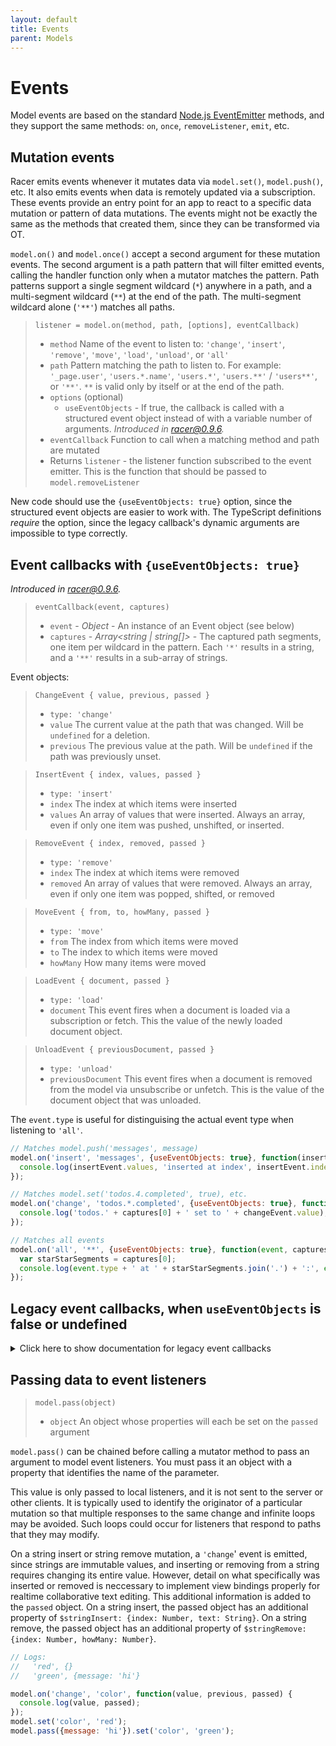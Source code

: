 ```yaml
---
layout: default
title: Events
parent: Models
---
```


# Events

Model events are based on the standard [Node.js EventEmitter](https://nodejs.org/docs/latest/api/events.html) methods, and they support the same methods: `on`, `once`, `removeListener`, `emit`, etc.

## Mutation events

Racer emits events whenever it mutates data via `model.set()`, `model.push()`, etc. It also emits events when data is remotely updated via a subscription. These events provide an entry point for an app to react to a specific data mutation or pattern of data mutations. The events might not be exactly the same as the methods that created them, since they can be transformed via OT.

`model.on()` and `model.once()` accept a second argument for these mutation events. The second argument is a path pattern that will filter emitted events, calling the handler function only when a mutator matches the pattern. Path patterns support a single segment wildcard (`*`) anywhere in a path, and a multi-segment wildcard (`**`) at the end of the path. The multi-segment wildcard alone (`'**'`) matches all paths.

> `listener = model.on(method, path, [options], eventCallback)`
> * `method` Name of the event to listen to: `'change'`, `'insert'`, `'remove'`, `'move'`, `'load'`, `'unload'`, or `'all'`
> * `path` Pattern matching the path to listen to. For example: `'_page.user'`, `'users.*.name'`, `'users.*'`, `'users.**'` / `'users**'`, or `'**'`. `**` is valid only by itself or at the end of the path.
> * `options` (optional)
>   * `useEventObjects` - If true, the callback is called with a structured event object instead of with a variable number of arguments. _Introduced in [racer@0.9.6](https://github.com/derbyjs/racer/releases/tag/v0.9.6)._
> * `eventCallback` Function to call when a matching method and path are mutated
> * Returns `listener` - the listener function subscribed to the event emitter. This is the function that should be passed to `model.removeListener`

New code should use the `{useEventObjects: true}` option, since the structured event objects are easier to work with. The TypeScript definitions _require_ the option, since the legacy callback's dynamic arguments are impossible to type correctly.

## Event callbacks with `{useEventObjects: true}`

_Introduced in [racer@0.9.6](https://github.com/derbyjs/racer/releases/tag/v0.9.6)._

> `eventCallback(event, captures)`
> * `event` - _Object_ - An instance of an Event object (see below)
> * `captures` - _Array<string \| string[]>_ - The captured path segments, one item per wildcard in the pattern. Each `'*'` results in a string, and a `'**'` results in a sub-array of strings.

Event objects:

> `ChangeEvent { value, previous, passed }`
> * `type: 'change'`
> * `value` The current value at the path that was changed. Will be `undefined` for a deletion.
> * `previous` The previous value at the path. Will be `undefined` if the path was previously unset.

> `InsertEvent { index, values, passed }`
> * `type: 'insert'`
> * `index` The index at which items were inserted
> * `values` An array of values that were inserted. Always an array, even if only one item was pushed, unshifted, or inserted.

> `RemoveEvent { index, removed, passed }`
> * `type: 'remove'`
> * `index` The index at which items were removed
> * `removed` An array of values that were removed. Always an array, even if only one item was popped, shifted, or removed

> `MoveEvent { from, to, howMany, passed }`
> * `type: 'move'`
> * `from` The index from which items were moved
> * `to` The index to which items were moved
> * `howMany` How many items were moved

> `LoadEvent { document, passed }`
> * `type: 'load'`
> * `document` This event fires when a document is loaded via a subscription or fetch. This the value of the newly loaded document object.

> `UnloadEvent { previousDocument, passed }`
> * `type: 'unload'`
> * `previousDocument` This event fires when a document is removed from the model via unsubscribe or unfetch. This is the value of the document object that was unloaded.

The `event.type` is useful for distinguising the actual event type when listening to `'all'`.

```js
// Matches model.push('messages', message)
model.on('insert', 'messages', {useEventObjects: true}, function(insertEvent) {
  console.log(insertEvent.values, 'inserted at index', insertEvent.index);
});

// Matches model.set('todos.4.completed', true), etc.
model.on('change', 'todos.*.completed', {useEventObjects: true}, function(changeEvent, captures) {
  console.log('todos.' + captures[0] + ' set to ' + changeEvent.value);
});

// Matches all events
model.on('all', '**', {useEventObjects: true}, function(event, captures) {
  var starStarSegments = captures[0];
  console.log(event.type + ' at ' + starStarSegments.join('.') + ':', event);
});
```

## Legacy event callbacks, when `useEventObjects` is false or undefined

<details markdown="block">

<summary>Click here to show documentation for legacy event callbacks</summary>

The event callback receives a number of arguments based on the path pattern and method. The arguments are:

> `eventCallback([captures...], [eventType], args..., passed)`
> * `captures` The path segment or segments that is passed in only when matching wildcards in the path pattern
> * `eventType` Only the `'all'` event adds the emitted event name after the captures and before the args
> * `args` Event specific arguments. See below
> * `passed` An object with properties provided via `model.pass()`. See description below

Callbacks for each event type:

> `changeCallback([captures...], value, previous, passed)`
> * `value` The current value at the path that was changed. Will be `undefined` for objects that were deleted
> * `previous` The previous value at the path. Will be `undefined` for paths set for the first time

> `insertCallback([captures...], index, values, passed)`
> * `index` The index at which items were inserted
> * `values` An array of values that were inserted. Always an array, even if only one item was pushed, unshifted, or inserted

> `removeCallback([captures...], index, removed, passed)`
> * `index` The index at which items were removed
> * `removed` An array of values that were removed. Always an array, even if only one item was popped, shifted, or removed

> `moveCallback([captures...], from, to, howMany, passed)`
> * `from` The index from which items were moved
> * `to` The index to which items were moved
> * `howMany` How many items were moved

> `loadCallback([captures...], document, passed)`
> * `document` This event fires when a document is loaded via a subscription or fetch. It emits the value of the newly loaded document object

> `unloadCallback([captures...], previousDocument, passed)`
> * `previousDocument` This event fires when a document is removed from the model via unsubscribe or unfetch. It emits the value of the document object that was unloaded

```js
// Matches model.push('messages', message)
model.on('insert', 'messages', function(index, [message]) {
  ...
});

// Matches model.set('todos.4.completed', true), etc.
model.on('change', 'todos.*.completed', function(todoId, isComplete) {
  ...
});

// Matches all events - `path` and `event` are passed in to the event callback
model.on('all', '**', function(path, event, args...) {
  ...
});
```

</details>

## Passing data to event listeners

> `model.pass(object)`
> * `object` An object whose properties will each be set on the `passed` argument

`model.pass()` can be chained before calling a mutator method to pass an argument to model event listeners. You must pass it an object with a property that identifies the name of the parameter.

This value is only passed to local listeners, and it is not sent to the server or other clients. It is typically used to identify the originator of a particular mutation so that multiple responses to the same change and infinite loops may be avoided. Such loops could occur for listeners that respond to paths that they may modify.

On a string insert or string remove mutation, a `'change`' event is emitted, since strings are immutable values, and inserting or removing from a string requires changing its entire value. However, detail on what specifically was inserted or removed is neccessary to implement view bindings properly for realtime collaborative text editing. This additional information is added to the `passed` object. On a string insert, the passed object has an additional property of `$stringInsert: {index: Number, text: String}`. On a string remove, the passed object has an additional property of `$stringRemove: {index: Number, howMany: Number}`.

```js
// Logs:
//   'red', {}
//   'green', {message: 'hi'}

model.on('change', 'color', function(value, previous, passed) {
  console.log(value, passed);
});
model.set('color', 'red');
model.pass({message: 'hi'}).set('color', 'green');
```
